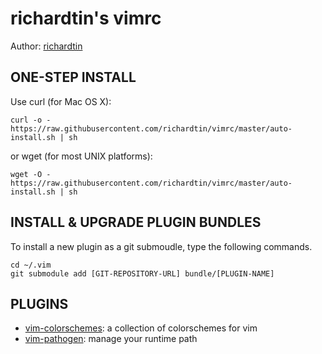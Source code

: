 # richardtin's vimrc

Author: [richardtin](https://github.com/richardtin)

## ONE-STEP INSTALL

Use curl (for Mac OS X):

```
curl -o - https://raw.githubusercontent.com/richardtin/vimrc/master/auto-install.sh | sh
```

or wget (for most UNIX platforms):

```
wget -O - https://raw.githubusercontent.com/richardtin/vimrc/master/auto-install.sh | sh
```

## INSTALL & UPGRADE PLUGIN BUNDLES

To install a new plugin as a git submoudle, type the following commands.

```
cd ~/.vim
git submodule add [GIT-REPOSITORY-URL] bundle/[PLUGIN-NAME]
```

## PLUGINS

- [vim-colorschemes]: a collection of colorschemes for vim
- [vim-pathogen]: manage your runtime path

[vim-colorschemes]: https://github.com/flazz/vim-colorschemes.git
[vim-pathogen]: https://github.com/tpope/vim-pathogen.git
